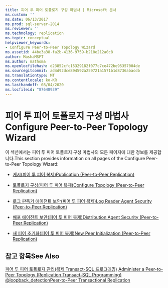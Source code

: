 ```yaml
---
title: 피어 투 피어 토폴로지 구성 마법사 | Microsoft 문서
ms.custom: ''
ms.date: 06/13/2017
ms.prod: sql-server-2014
ms.reviewer: ''
ms.technology: replication
ms.topic: conceptual
helpviewer_keywords:
- Configure Peer-to-Peer Topology Wizard
ms.assetid: 44be3a38-fa2b-4136-9759-b218e212a0c8
author: MashaMSFT
ms.author: mathoma
ms.openlocfilehash: d23852cfc15329182f077c7ce472be95357004de
ms.sourcegitcommit: ad4d92dce894592a259721a1571b1d8736abacdb
ms.translationtype: MT
ms.contentlocale: ko-KR
ms.lasthandoff: 08/04/2020
ms.locfileid: "87648939"
---
```

# <a name="configure-peer-to-peer-topology-wizard"></a><span data-ttu-id="71c51-102">피어 투 피어 토폴로지 구성 마법사</span><span class="sxs-lookup"><span data-stu-id="71c51-102">Configure Peer-to-Peer Topology Wizard</span></span>
  <span data-ttu-id="71c51-103">이 섹션에서는 피어 투 피어 토폴로지 구성 마법사의 모든 페이지에 대한 정보를 제공합니다.</span><span class="sxs-lookup"><span data-stu-id="71c51-103">This section provides information on all pages of the Configure Peer-to-Peer Topology Wizard:</span></span>  
  
-   [<span data-ttu-id="71c51-104">게시&#40;피어 투 피어 복제&#41;</span><span class="sxs-lookup"><span data-stu-id="71c51-104">Publication &#40;Peer-to-Peer Replication&#41;</span></span>](publication-peer-to-peer-replication.md)  
  
-   [<span data-ttu-id="71c51-105">토폴로지 구성&#40;피어 투 피어 복제&#41;</span><span class="sxs-lookup"><span data-stu-id="71c51-105">Configure Topology &#40;Peer-to-Peer Replication&#41;</span></span>](configure-topology-peer-to-peer-replication.md)  
  
-   [<span data-ttu-id="71c51-106">로그 판독기 에이전트 보안&#40;피어 투 피어 복제&#41;</span><span class="sxs-lookup"><span data-stu-id="71c51-106">Log Reader Agent Security &#40;Peer-to-Peer Replication&#41;</span></span>](log-reader-agent-security-peer-to-peer-replication.md)  
  
-   [<span data-ttu-id="71c51-107">배포 에이전트 보안&#40;피어 투 피어 복제&#41;</span><span class="sxs-lookup"><span data-stu-id="71c51-107">Distribution Agent Security &#40;Peer-to-Peer Replication&#41;</span></span>](distribution-agent-security-peer-to-peer-replication.md)  
  
-   [<span data-ttu-id="71c51-108">새 피어 초기화&#40;피어 투 피어 복제&#41;</span><span class="sxs-lookup"><span data-stu-id="71c51-108">New Peer Initialization &#40;Peer-to-Peer Replication&#41;</span></span>](new-peer-initialization-peer-to-peer-replication.md)  
  
## <a name="see-also"></a><span data-ttu-id="71c51-109">참고 항목</span><span class="sxs-lookup"><span data-stu-id="71c51-109">See Also</span></span>  
 <span data-ttu-id="71c51-110">[피어 투 피어 토폴로지 관리&#40;복제 Transact-SQL 프로그래밍&#41;](administration/administer-a-peer-to-peer-topology-replication-transact-sql-programming.md) </span><span class="sxs-lookup"><span data-stu-id="71c51-110">[Administer a Peer-to-Peer Topology &#40;Replication Transact-SQL Programming&#41;](administration/administer-a-peer-to-peer-topology-replication-transact-sql-programming.md) </span></span>  
 [<span data-ttu-id="71c51-111">@loopback_detection</span><span class="sxs-lookup"><span data-stu-id="71c51-111">Peer-to-Peer Transactional Replication</span></span>](transactional/peer-to-peer-transactional-replication.md)  
  
  
